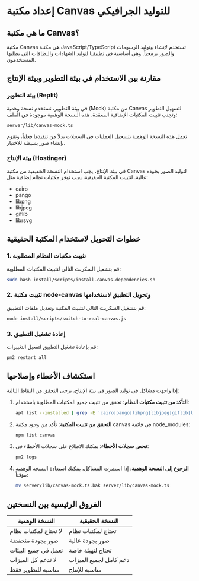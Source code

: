 # إعداد مكتبة Canvas للتوليد الجرافيكي

## ما هي مكتبة Canvas؟

مكتبة Canvas هي مكتبة JavaScript/TypeScript تستخدم لإنشاء وتوليد الرسومات والصور برمجياً. وهي أساسية في تطبيقنا لتوليد الشهادات والبطاقات التي يطلبها المستخدمون.

## مقارنة بين الاستخدام في بيئة التطوير وبيئة الإنتاج

### بيئة التطوير (Replit)

في بيئة التطوير، نستخدم نسخة وهمية (Mock) من مكتبة Canvas لتسهيل التطوير وتجنب تثبيت المكتبات الإضافية المعقدة. هذه النسخة الوهمية موجودة في الملف:

```
server/lib/canvas-mock.ts
```

تعمل هذه النسخة الوهمية بتسجيل العمليات في السجلات بدلاً من تنفيذها فعلياً، وتقوم بإنشاء صور بسيطة للاختبار.

### بيئة الإنتاج (Hostinger)

في بيئة الإنتاج، يجب استخدام النسخة الحقيقية من مكتبة Canvas لتوليد الصور بجودة عالية. لتثبيت المكتبة الحقيقية، يجب توفر مكتبات نظام إضافية مثل:

- cairo
- pango
- libpng
- libjpeg
- giflib
- librsvg

## خطوات التحويل لاستخدام المكتبة الحقيقية

### 1. تثبيت مكتبات النظام المطلوبة

قم بتشغيل السكربت التالي لتثبيت المكتبات المطلوبة:

```bash
sudo bash install/scripts/install-canvas-dependencies.sh
```

### 2. تثبيت مكتبة node-canvas وتحويل التطبيق لاستخدامها

قم بتشغيل السكربت التالي لتثبيت المكتبة وتعديل ملفات التطبيق:

```bash
node install/scripts/switch-to-real-canvas.js
```

### 3. إعادة تشغيل التطبيق

قم بإعادة تشغيل التطبيق لتفعيل التغييرات:

```bash
pm2 restart all
```

## استكشاف الأخطاء وإصلاحها

إذا واجهت مشاكل في توليد الصور في بيئة الإنتاج، يرجى التحقق من النقاط التالية:

1. **التأكد من تثبيت مكتبات النظام**: تحقق من تثبيت جميع المكتبات المطلوبة باستخدام:
   ```bash
   apt list --installed | grep -E 'cairo|pango|libpng|libjpeg|giflib|librsvg'
   ```

2. **التحقق من تثبيت المكتبة**: تأكد من وجود مكتبة canvas في قائمة node_modules:
   ```bash
   npm list canvas
   ```

3. **فحص سجلات الأخطاء**: يمكنك الاطلاع على سجلات الأخطاء في:
   ```bash
   pm2 logs
   ```

4. **الرجوع إلى النسخة الوهمية**: إذا استمرت المشاكل، يمكنك استعادة النسخة الوهمية مؤقتاً:
   ```bash
   mv server/lib/canvas-mock.ts.bak server/lib/canvas-mock.ts
   ```

## الفروق الرئيسية بين النسختين

| النسخة الوهمية | النسخة الحقيقية |
|--------------|---------------|
| لا تحتاج لمكتبات نظام | تحتاج لمكتبات نظام |
| صور بجودة منخفضة | صور بجودة عالية |
| تعمل في جميع البيئات | تحتاج لتهيئة خاصة |
| لا تدعم كل الميزات | دعم كامل لجميع الميزات |
| مناسبة للتطوير فقط | مناسبة للإنتاج |